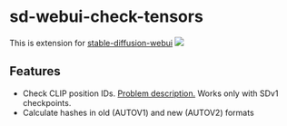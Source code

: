 # sd-webui-check-tensors
This is extension for [stable-diffusion-webui](https://github.com/AUTOMATIC1111/stable-diffusion-webui)
![](https://github.com/iiiytn1k/sd-webui-check-tensors/blob/master/preview.png?raw=true)
## Features
- Check CLIP position IDs. [Problem description.](https://rentry.co/clipfix) Works only with SDv1 checkpoints.
- Calculate hashes in old (AUTOV1) and new (AUTOV2) formats
